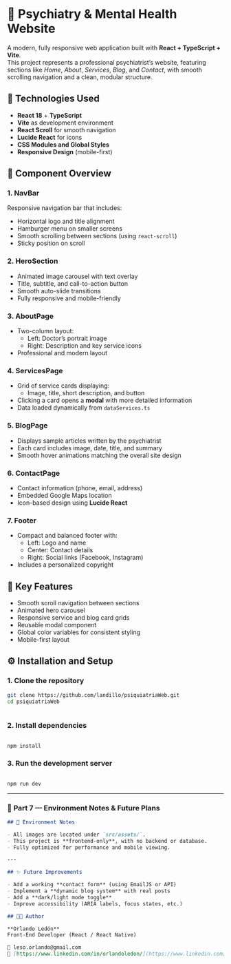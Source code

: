 # 🧠 Psychiatry & Mental Health Website

A modern, fully responsive web application built with **React + TypeScript + Vite**.  
This project represents a professional psychiatrist’s website, featuring sections like *Home*, *About*, *Services*, *Blog*, and *Contact*, with smooth scrolling navigation and a clean, modular structure.

## 🚀 Technologies Used

- **React 18** + **TypeScript**
- **Vite** as development environment
- **React Scroll** for smooth navigation
- **Lucide React** for icons
- **CSS Modules and Global Styles**
- **Responsive Design** (mobile-first)

## 🧩 Component Overview

### **1. NavBar**
Responsive navigation bar that includes:
- Horizontal logo and title alignment  
- Hamburger menu on smaller screens  
- Smooth scrolling between sections (using `react-scroll`)  
- Sticky position on scroll  

### **2. HeroSection**
- Animated image carousel with text overlay  
- Title, subtitle, and call-to-action button  
- Smooth auto-slide transitions  
- Fully responsive and mobile-friendly  

### **3. AboutPage**
- Two-column layout:
  - Left: Doctor’s portrait image  
  - Right: Description and key service icons  
- Professional and modern layout  

### **4. ServicesPage**
- Grid of service cards displaying:
  - Image, title, short description, and button  
- Clicking a card opens a **modal** with more detailed information  
- Data loaded dynamically from `dataServices.ts`  

### **5. BlogPage**
- Displays sample articles written by the psychiatrist  
- Each card includes image, date, title, and summary  
- Smooth hover animations matching the overall site design  

### **6. ContactPage**
- Contact information (phone, email, address)  
- Embedded Google Maps location  
- Icon-based design using **Lucide React**  

### **7. Footer**
- Compact and balanced footer with:
  - Left: Logo and name  
  - Center: Contact details  
  - Right: Social links (Facebook, Instagram)  
- Includes a personalized copyright  

## 🌟 Key Features

- Smooth scroll navigation between sections  
- Animated hero carousel  
- Responsive service and blog card grids  
- Reusable modal component  
- Global color variables for consistent styling  
- Mobile-first layout  

## ⚙️ Installation and Setup

### 1. Clone the repository

```bash
git clone https://github.com/landillo/psiquiatriaWeb.git
cd psiquiatriaWeb
  
```

### 2. Install dependencies 

```bash

npm install

```
### 3. Run the development server

```bash

npm run dev

```
---

### 🧾 **Part 7 — Environment Notes & Future Plans**

```markdown
## 🧾 Environment Notes

- All images are located under `src/assets/`.  
- This project is **frontend-only**, with no backend or database.  
- Fully optimized for performance and mobile viewing.  

---

## ✨ Future Improvements

- Add a working **contact form** (using EmailJS or API)  
- Implement a **dynamic blog system** with real posts  
- Add a **dark/light mode toggle**  
- Improve accessibility (ARIA labels, focus states, etc.)  

## 👨‍💻 Author

**Orlando Ledón**  
Front-End Developer (React / React Native)  

📧 leso.orlando@gmail.com  
💼 [https://www.linkedin.com/in/orlandoledon/](https://www.linkedin.com/in/orlandoledon/)  





